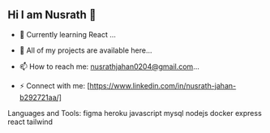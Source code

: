 ## Hi I am Nusrath 👋

- 🔭 Currently learning React ...
- 🌱 All of my projects are available here...
- 📫 How to reach me: nusrathjahan0204@gmail.com...

- ⚡ Connect with me:
[https://www.linkedin.com/in/nusrath-jahan-b292721aa/]

Languages and Tools:
figma heroku javascript mysql nodejs docker express react tailwind

